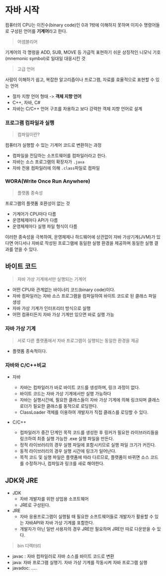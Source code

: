 # 자바 시작

컴퓨터의 CPU는 이진수(binary code)인 0과 1밖에 이해하지 못하며 이지수 명령어들로 구성된 언어를 **기계어**라고 한다.



> 어셈블리어

기계어의 각 명령을 ADD, SUB, MOVE 등 가급적 표현하기 쉬운 상징적인 니모닉 기호(mnemonic symbol)로 일대일 대응시킨 것



> 고급 언어

사람이 이해하기 쉽고, 복잡한 알고리즘이나 프로그램, 자료를 효율적으로 표현할 수 있는 언어

- 절차 지향 언어 형태 -> **객체 지향 언어**
- C++, 자바, C#
- 자바는 C/C++ 언어 구조를 차용하고 보다 강력한 객체 지향 언어로 설계



### 프로그램 컴파일과 실행

> 컴파일이란?

컴퓨터가 실행할 수 있는 기계어 코드로 변환하는 과정

- 컴파일을 전담하는 소프트웨어를 컴파일러라고 한다.
- 자바는 소스 프로그램의 확장자가 `.java`
- 자바 전용 컴파일러에 의해 `.class`파일로 컴파일



### WORA(Write Once Run Anywhere)

> 플랫폼 종속성

프로그램의 플랫폼 호환성이 없는 것

- 기계어가 CPU마다 다름
- 운영체제마다 API가 다름
- 운영체제마다 실행 파일 형식이 다름



이러한 종속성을 극복하여, 운영체제나 하드웨어에 상관없이 자바 가상기계(JVM)가 있다면 어디서나 자바로 작성된 프로그램에 동일한 실행 환경을 제공하며 동일한 실행 결과를 얻을 수 있다.



## 바이트 코드

> 자바 가상 기계에서만 실행되는 기계어

- 어떤 CPU와 관계없는 바이너리 코드(binary code)이다.
- 자바 컴파일러는 자바 소스 프로그램을 컴파일하여 바이트 코드로 된 클래스 파일 생성
- 자바 가상 기계가 인터프리터 방식으로 실행
- 어떤 컴퓨터든지 자바 가상 기계만 있으면 바로 실행 가능



### 자바 가상 기계

> 서로 다른 플랫폼에서 자바 프로그램이 실행되는 동일한 환경을 제공

- 플랫폼 종속적이다.



### 자바와 C/C++비교

- 자바
  - 자바는 컴파일러가 바로 바이트 코드를 생성하며, 링크 과정이 없다.
  - 바이트 코드는 자바 가상 기계에서만 실행 가능하다
  - 자바는 실행시간에, 필요한 클래스들이 자바 가상 기계에 의해 링크되며 클래스 로더가 필요한 클래스를 동적으로 로딩한다.
  - ClassLoader 객체를 이용하여 개발자가 직접 클래스를 로딩할 수 있다.



- C/C++
  - 컴파일러가 중간 단계인 목적 코드를 생성한 후 링커가 필요한 라이브러리들을 링크하여 최종 실행 가능한 .exe 실행 파일을 만든다.
  - 정적 라이브러리의 경우 실행 파일에 포함시키므로 실행 파일 크기가 커진다.
  - 동적 라이브러리의 경우 실행 시간에 링크가 일어난다.
  - 목적 코드 및 실행 파일은 플랫폼에 따라 다르므로, 플랫폼이 바뀌면 소스 코드를 수정하거나, 컴파일과 링크를 새로 해야한다.



## JDK와 JRE

- JDK
  - 자바 개발자를 위한 상업용 소프트웨어
  - JRE로 구성된다.
- JRE
  - 자바 응용프로그램이 실행될 때 필요한 소프트웨어들로 개발자가 활용할 수 있는 자바API와 자바 가상 기계를 포함한다.
  - 개발자가 아닌 일반 사용자의 경우 JRE만 필요하며 JRE만 따로 다운받을 수 있다.



> bin 디렉터리

- javac : 자바 컴파일러로 자바 소스를 바이트 코드로 변환
- java: 자바 프로그램 실행기. 자바 가상 기계를 작동시켜 자바 프로그램 실행
- javadoc: .....



